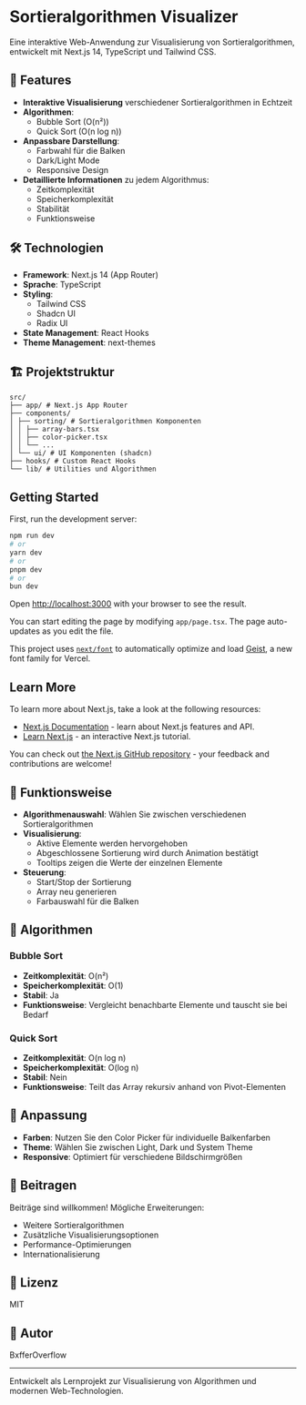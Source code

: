 # Sortieralgorithmen Visualizer

Eine interaktive Web-Anwendung zur Visualisierung von Sortieralgorithmen, entwickelt mit Next.js 14, TypeScript und Tailwind CSS.

## 🚀 Features

- **Interaktive Visualisierung** verschiedener Sortieralgorithmen in Echtzeit
- **Algorithmen**:
  - Bubble Sort (O(n²))
  - Quick Sort (O(n log n))
- **Anpassbare Darstellung**:
  - Farbwahl für die Balken
  - Dark/Light Mode
  - Responsive Design
- **Detaillierte Informationen** zu jedem Algorithmus:
  - Zeitkomplexität
  - Speicherkomplexität
  - Stabilität
  - Funktionsweise

## 🛠 Technologien

- **Framework**: Next.js 14 (App Router)
- **Sprache**: TypeScript
- **Styling**: 
  - Tailwind CSS
  - Shadcn UI
  - Radix UI
- **State Management**: React Hooks
- **Theme Management**: next-themes

## 🏗 Projektstruktur
```
src/
├── app/ # Next.js App Router
├── components/
│ ├── sorting/ # Sortieralgorithmen Komponenten
│ │ ├── array-bars.tsx
│ │ ├── color-picker.tsx
│ │ └── ...
│ └── ui/ # UI Komponenten (shadcn)
├── hooks/ # Custom React Hooks
└── lib/ # Utilities und Algorithmen
```

## Getting Started

First, run the development server:

```bash
npm run dev
# or
yarn dev
# or
pnpm dev
# or
bun dev
```

Open [http://localhost:3000](http://localhost:3000) with your browser to see the result.

You can start editing the page by modifying `app/page.tsx`. The page auto-updates as you edit the file.

This project uses [`next/font`](https://nextjs.org/docs/app/building-your-application/optimizing/fonts) to automatically optimize and load [Geist](https://vercel.com/font), a new font family for Vercel.

## Learn More

To learn more about Next.js, take a look at the following resources:

- [Next.js Documentation](https://nextjs.org/docs) - learn about Next.js features and API.
- [Learn Next.js](https://nextjs.org/learn) - an interactive Next.js tutorial.

You can check out [the Next.js GitHub repository](https://github.com/vercel/next.js) - your feedback and contributions are welcome!


## 🎯 Funktionsweise

- **Algorithmenauswahl**: Wählen Sie zwischen verschiedenen Sortieralgorithmen
- **Visualisierung**: 
  - Aktive Elemente werden hervorgehoben
  - Abgeschlossene Sortierung wird durch Animation bestätigt
  - Tooltips zeigen die Werte der einzelnen Elemente
- **Steuerung**:
  - Start/Stop der Sortierung
  - Array neu generieren
  - Farbauswahl für die Balken

## 🔄 Algorithmen

### Bubble Sort
- **Zeitkomplexität**: O(n²)
- **Speicherkomplexität**: O(1)
- **Stabil**: Ja
- **Funktionsweise**: Vergleicht benachbarte Elemente und tauscht sie bei Bedarf

### Quick Sort
- **Zeitkomplexität**: O(n log n)
- **Speicherkomplexität**: O(log n)
- **Stabil**: Nein
- **Funktionsweise**: Teilt das Array rekursiv anhand von Pivot-Elementen

## 🎨 Anpassung

- **Farben**: Nutzen Sie den Color Picker für individuelle Balkenfarben
- **Theme**: Wählen Sie zwischen Light, Dark und System Theme
- **Responsive**: Optimiert für verschiedene Bildschirmgrößen

## 🤝 Beitragen

Beiträge sind willkommen! Mögliche Erweiterungen:
- Weitere Sortieralgorithmen
- Zusätzliche Visualisierungsoptionen
- Performance-Optimierungen
- Internationalisierung

## 📝 Lizenz

MIT

## 👥 Autor

BxfferOverflow

---

Entwickelt als Lernprojekt zur Visualisierung von Algorithmen und modernen Web-Technologien.
